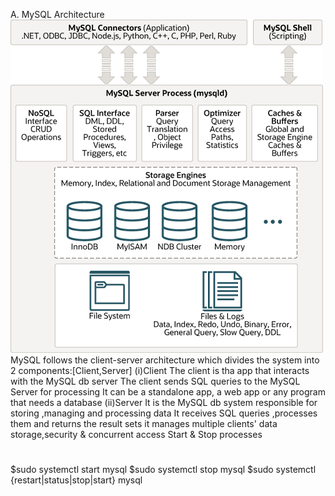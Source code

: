 A. MySQL Architecture
![img.png](img.png)
 MySQL follows the client-server architecture which divides the system into 2 components:[Client,Server]
 (i)Client
    The client is tha app that interacts with the MySQL db server
    The client sends SQL queries to the MySQL Server for processing 
    It can be a standalone app, a web app or any program that needs a database
 (ii)Server
    It is the MySQL db system responsible for storing ,managing and processing data
    It receives SQL queries ,processes them and returns the result sets
    it manages multiple clients' data storage,security & concurrent access
 Start & Stop processes
 #
 $sudo systemctl start mysql
 $sudo systemctl stop mysql 
 $sudo systemctl {restart|status|stop|start} mysql

